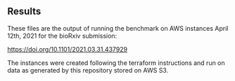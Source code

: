 Results
-------

These files are the output of running the benchmark
on AWS instances April 12th, 2021 for the bioRxiv
submission:

https://doi.org/10.1101/2021.03.31.437929

The instances were created following the terraform
instructions and run on data as generated by this
repository stored on AWS S3.
